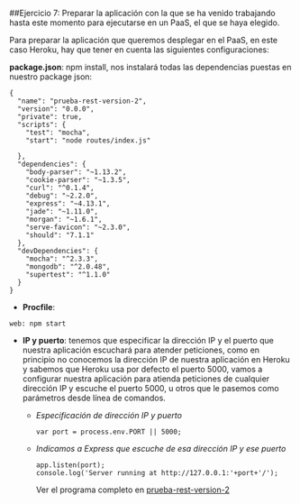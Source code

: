 ##Ejercicio 7: Preparar la aplicación con la que se ha venido trabajando hasta este momento para ejecutarse en un PaaS, el que se haya elegido.

Para preparar la aplicación que queremos desplegar en el PaaS, en este caso Heroku, hay que tener en cuenta las siguientes configuraciones:


**package.json**: npm install, nos instalará todas las dependencias puestas en nuestro package json:
```
{
  "name": "prueba-rest-version-2",
  "version": "0.0.0",
  "private": true,
  "scripts": {
    "test": "mocha",
    "start": "node routes/index.js"
    
  },
  "dependencies": {
    "body-parser": "~1.13.2",
    "cookie-parser": "~1.3.5",
    "curl": "^0.1.4",
    "debug": "~2.2.0",
    "express": "~4.13.1",
    "jade": "~1.11.0",
    "morgan": "~1.6.1",
    "serve-favicon": "~2.3.0",
    "should": "7.1.1"
  },
  "devDependencies": {
    "mocha": "^2.3.3",
    "mongodb": "^2.0.48",
    "supertest": "^1.1.0"
  }
}

```

- **Procfile**:


```
web: npm start
```

- **IP y puerto**: tenemos que especificar la dirección IP y el puerto que nuestra aplicación escuchará para atender peticiones, como en principio no conocemos la dirección IP de nuestra aplicación en Heroku y sabemos que Heroku usa por defecto el puerto 5000, vamos a configurar nuestra aplicación para atienda peticiones de cualquier dirección IP y escuche el puerto 5000, u otros que le pasemos como parámetros desde línea de comandos.

  - _Especificación de dirección IP y puerto_

    ```
    var port = process.env.PORT || 5000;
    ```

  - _Indicamos a Express que escuche de esa dirección IP y ese puerto_

    ```
    app.listen(port); 
    console.log('Server running at http://127.0.0.1:'+port+'/');
    ```
    
    Ver el programa completo en [prueba-rest-version-2]
    
[prueba-rest-version-2]:<https://github.com/robermorji/prueba-rest-version-2.git>
